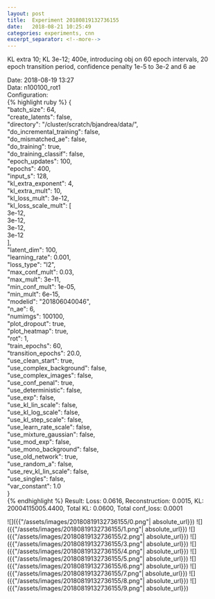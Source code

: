 ```yaml
---
layout: post
title:  Experiment 20180819132736155
date:   2018-08-21 10:25:49
categories: experiments, cnn
excerpt_separator: <!--more-->
---
```

KL extra 10; KL 3e-12; 400e, introducing obj on 60 epoch intervals, 20 epoch transition period, confidence penalty 1e-5 to 3e-2 and 6 ae  

 <!--more-->
Date: 2018-08-19 13:27  
Data: n100100_rot1  
Configuration:   
{% highlight ruby %}
{  
    "batch_size": 64,   
    "create_latents": false,   
    "directory": "/cluster/scratch/bjandrea/data/",   
    "do_incremental_training": false,   
    "do_mismatched_ae": false,   
    "do_training": true,   
    "do_training_classif": false,   
    "epoch_updates": 100,   
    "epochs": 400,   
    "input_s": 128,   
    "kl_extra_exponent": 4,   
    "kl_extra_mult": 10,   
    "kl_loss_mult": 3e-12,   
    "kl_loss_scale_mult": [  
        3e-12,   
        3e-12,   
        3e-12,   
        3e-12  
    ],   
    "latent_dim": 100,   
    "learning_rate": 0.001,   
    "loss_type": "l2",   
    "max_conf_mult": 0.03,   
    "max_mult": 3e-11,   
    "min_conf_mult": 1e-05,   
    "min_mult": 6e-15,   
    "modelid": "201806040046",   
    "n_ae": 6,   
    "numimgs": 100100,   
    "plot_dropout": true,   
    "plot_heatmap": true,   
    "rot": 1,   
    "train_epochs": 60,   
    "transition_epochs": 20.0,   
    "use_clean_start": true,   
    "use_complex_background": false,   
    "use_complex_images": false,   
    "use_conf_penal": true,   
    "use_deterministic": false,   
    "use_exp": false,   
    "use_kl_lin_scale": false,   
    "use_kl_log_scale": false,   
    "use_kl_step_scale": false,   
    "use_learn_rate_scale": false,   
    "use_mixture_gaussian": false,   
    "use_mod_exp": false,   
    "use_mono_background": false,   
    "use_old_network": true,   
    "use_random_a": false,   
    "use_rev_kl_lin_scale": false,   
    "use_singles": false,   
    "var_constant": 1.0  
}  
{% endhighlight %}
Result: Loss: 0.0616, Reconstruction: 0.0015, KL: 20004115005.4400, Total KL: 0.0600,  Total conf_loss: 0.0001  

![]({{"/assets/images/20180819132736155/0.png"| absolute_url}})
![]({{"/assets/images/20180819132736155/1.png"| absolute_url}})
![]({{"/assets/images/20180819132736155/2.png"| absolute_url}})
![]({{"/assets/images/20180819132736155/3.png"| absolute_url}})
![]({{"/assets/images/20180819132736155/4.png"| absolute_url}})
![]({{"/assets/images/20180819132736155/5.png"| absolute_url}})
![]({{"/assets/images/20180819132736155/6.png"| absolute_url}})
![]({{"/assets/images/20180819132736155/7.png"| absolute_url}})
![]({{"/assets/images/20180819132736155/8.png"| absolute_url}})
![]({{"/assets/images/20180819132736155/9.png"| absolute_url}})
